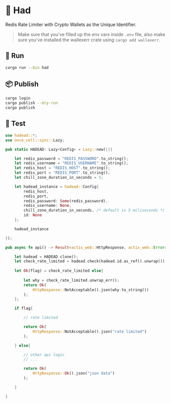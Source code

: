 


# 📛 Had

Redis Rate Limiter with Crypto Wallets as the Unique Identifier.

> Make sure that you've filled up the env vars inside `.env` file, also make sure you've installed the wallexerr crate using ```cargo add wallexerr```.

## 🚀 Run

```bash
cargo run --bin had
```

## 📦 Publish

```bash
cargo login
cargo publish --dry-run
cargo publish
```

## 🧪 Test

```rust
use hadead::*;
use once_cell::sync::Lazy;

pub static HADEAD: Lazy<Config> = Lazy::new(||{

    let redis_password = "REDIS_PASSWORD".to_string();
    let redis_username = "REDIS_USERNAME".to_string();
    let redis_host = "REDIS_HOST".to_string();
    let redis_port = "REDIS_PORT".to_string();
    let chill_zone_duration_in_seconds = 5;

    let hadead_instance = hadead::Config{
        redis_host,
        redis_port,
        redis_password: Some(redis_password),
        redis_username: None,
        chill_zone_duration_in_seconds, /* default is 5 miliseconds */
        id: None
    };

    hadead_instance

});

pub async fn api() -> Result<actix_web::HttpResponse, actix_web::Error>{

    let hadead = HADEAD.clone();
    let check_rate_limited = hadead.check(hadead.id.as_ref().unwrap()).await;
    
    let Ok(flag) = check_rate_limited else{
        
        let why = check_rate_limited.unwrap_err();
        return Ok(
            HttpResponse::NotAcceptable().json(why.to_string())
        );
    };

    if flag{

        // rate limited

        return Ok(
            HttpResponse::NotAcceptable().json("rate limited")
        );

    } else{

        // other api logic
        // ...

        return Ok(
            HttpResponse::Ok().json("json data")
        );

    }

}
```
